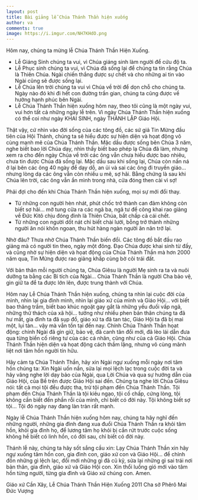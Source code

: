 ```yaml
---
layout: post
title: Bài giảng lễ Chúa Thánh Thần hiện xuống
author: va
comments: true
image: https://i.imgur.com/NH7KHdO.png
---
```


Hôm nay, chúng ta mừng lễ Chúa Thánh Thần Hiện Xuống.

- Lễ Giáng Sinh chúng ta vui, vì Chúa giáng sinh làm người để cứu độ ta.
- Lễ Phục sinh chúng ta vui, vì Chúa đã sống lại để chúng ta tin rằng Chúa là Thiên Chúa. Ngài chiến thắng được sự chết và cho những ai tin vào Ngài cũng sẽ được sống lại.
- Lễ Chúa lên trời chúng ta vui vì Chúa về trời để dọn chỗ cho chúng ta. Ngày nào đó khi đi hết con đường trần gian, chúng ta cũng được về hưởng hạnh phúc bên Ngài.
- Lễ Chúa Thánh Thần hiện xuống hôm nay, theo tôi cũng là một ngày vui, vui hơn tất cả những ngày lễ trên. Vì ngày Chúa Thánh Thần hiện xuống có thể coi như ngày KHAI SINH, ngày THÀNH LẬP Giáo Hội.

Thật vậy, cứ nhìn vào đời sống của các tông đồ, các sứ giả Tin Mừng đầu tiên của Hội Thánh, chúng ta sẽ hiểu được sự hiện diện và họat động vô cùng mạnh mẽ của Chúa Thánh Thần. Mặc dầu được sống bên Chúa 3 năm, nghe biết bao lời Chúa dạy, nhìn thấy biết bao phép lạ Chúa đã làm, nhưng xem ra cho đến ngày Chúa về trời các ông vẫn chưa hiểu được bao nhiêu, chưa tin được Chúa đã sống lại. Mặc dầu sau khi sống lại, Chúa còn nấn ná ở lại bên các ông 40 ngày để dạy dỗ, an ủi và sai các ông đi truyền giáo… nhưng lòng dạ các ông vẫn còn nhiều u mê, sợ hãi. Bằng chứng là sau khi Chúa lên trời, các ông vẫn ẩn mình trong nhà, cửa đóng then cài vì sợ!

Phải đợi cho đến khi Chúa Thánh Thần hiện xuống, mọi sự mới đổi thay.

- Từ những con người hèn nhát, phút chốc trở thành can đảm không còn biết sợ hãi… mở tung cửa ra các ngã ba, ngã tư để công khai rao giảng về Đức Kitô chịu đóng đinh là Thiên Chúa, bất chấp cả cái chết.
- Từ những con người dốt nát chỉ biết chài lưới, bỗng trở thành những người ăn nói khôn ngoan, thu hút hàng ngàn người ăn năn trở lại.

Nhờ đâu? Thưa nhờ Chúa Thánh Thần biến đổi. Các tông đồ bắt đầu rao giảng mà có người tin theo, ngày một đông. Đạo Chúa được khai sinh từ đấy, và cũng nhờ sự hiện diện và họat động của Chúa Thánh Thần mà hơn 2000 năm qua, Tin Mừng được rao giảng khắp cùng bờ cõi trái đất.

Với bản thân mỗi người chúng ta, Chúa Giêsu là người Mẹ sinh ra ta và nuôi dưỡng ta bằng các Bí tích của Ngài... Chúa Thánh Thần là người Cha bảo vệ, gìn giữ ta để ta được lớn lên, được trung thành với Chúa.

Hôm nay Lễ Chúa Thánh Thần hiện xuống, chúng ta nhìn lại cuộc đời của mình, nhìn lại gia đình mình, nhìn lại giáo xứ của mình và Giáo Hội… với biết bao thăng trầm, biết bao khúc ngoặt gay gắt là những yếu đuối vấp ngã, những thử thách của xã hội… tưởng như nhiều phen bản thân chúng ta đã hư mất, gia đình ta đã sụp đổ, giáo xứ ta đã tan tác, Giáo Hội ta đã bị mai một, lụi tàn… vậy mà vẫn tồn tại đến nay. Chính Chúa Thánh Thần họat động: chính Ngài đã gìn giữ, bảo vệ, đã canh tân đổi mới, đã lèo lái dẫn đưa qua từng biến cố riêng tư của các cá nhân, cũng như của cả Giáo Hội. Chúa Thánh Thần hiện diện và họat động cách thầm lặng, nhưng vô cùng mãnh liệt nơi tâm hồn người tín hữu.

Hãy cảm tạ Chúa Thánh Thần, hãy xin Ngài ngự xuống mỗi ngày nơi tâm hồn chúng ta: Xin Ngài uốn nắn, sửa lại mọi lệch lạc trong cuộc đời ta và hãy vâng nghe lời dạy bảo của Ngài, qua Lời Chúa và qua sự hướng dẫn của Giáo Hội, của Bề trên được Giáo Hội sai đến.
Chúng ta nghe lời Chúa Giêsu nói: tất cả mọi tội đều được tha, trừ tội phạm đến Chúa Thánh Thần. Tội phạm đến Chúa Thánh Thần là tội kiêu ngạo, tội cố chấp, cứng lòng, tội không cần biết đến phần rỗi của mình, chỉ biết có đời này. Tội không biết sợ tội… Tội đó ngày nay đang làn tràn rất mạnh.

Ngày lễ Chúa Thánh Thần hiện xuống hôm nay, chúng ta hãy nghĩ đến những người, những gia đình đang xua đuổi Chúa Thánh Thần ra khỏi tâm hồn, khỏi gia đình họ, để lương tâm họ khỏi bị cắn rứt trước cuộc sống không hề biết có linh hồn, có đời sau, chỉ biết có đời này.

Thánh lễ này, chúng ta hãy sốt sắng cầu xin: Lạy Chúa Thánh Thần xin hãy ngự xuống tâm hồn con, gia đình con, giáo xứ con và Giáo Hội… để chỉnh đốn những gì lệch lạc, đổi mới những gì đã cũ kỹ, sửa lại những gì sai trái nơi bản thân, gia đình, giáo xứ và Giáo Hội con. Xin thổi luồng gió mới vào tâm hồn từng người, từng gia đình và Giáo xứ chúng con. Amen.

<div style="text-align=right;">
Giáo xứ Cần Xây, Lễ Chúa Thánh Thần Hiện Xuống 2011  
Cha sở Phêrô Mai Đức Vượng
</div>
